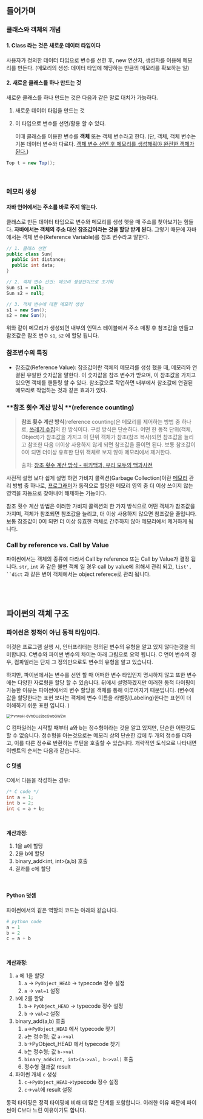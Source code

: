 ## 들어가며

### 클래스와 객체의 개념

#### 1. Class 라는 것은 새로운 데이터 타입이다

사용자가 정의한 데이터 타입으로 변수를 선헌 후, new 연산자, 생성자를 이용해 메모리를 만든다. (메모리의 생성: 데이터 타입에 해당하는 만큼의 메모리를 확보하는 일)

#### 2. 새로운 클래스를 하나 만드는 것

새로운 클래스를 하나 만드는 것은 다음과 같은 말로 대치가 가능하다.

1. 새로운 데이터 타입을 만드는 것

2. 이 타입으로 변수를 선언/활용 할 수 있다. 

   이때 클래스를 이용한 변수를 **객체** 또는 객체 변수라고 한다. (단, 객체, 객체 변수는 기본 데이터 변수와 다르다. <u>객체 변수 선언 후 메모리를 생성해줘야 완전한 객체가 된다.</u>)

```java
Top t = new Top();
```

<br>

### 메모리 생성

#### 자바 언어에서는 주소를 바로 주지 않는다.

클래스로 만든 데이터 타입으로 변수와 메모리를 생성 햇을 때 주소를 찾아보기는 힘들다. **자바에서는 객체의 주소 대신 참조값이라는 것을 할당 받게 된다.** 그렇기 때문에 자바에서는 객체 변수(Reference Variable)를 참조 변수라고 말한다.

```java
// 1. 클래스 선언
public class Sun{
  public int distance;
  public int data;
}

// 2. 객체 변수 선언: 메모리 생성전이므로 초기화
Sun s1 = null;
Sun s2 = null;

// 3. 객체 변수에 대한 메모리 생성
s1 = new Sun();
s2 = new Sun();
```

위와 같이 메모리가 생성되면 내부의 인덱스 테이블에서 주소 매핑 후 참조값을 만들고 참조값은 참조 변수 `s1`, `s2` 에 할당 됩니다. 



### 참조변수의 특징

- 참조값(Reference Value):  참조값이란 객체의 메모리를 생성 했을 때, 메모리와 연결된 유일한 숫자값을 말한다. 이 숫자값을 참조 변수가 받으며, 이 참조값을 가지고 있으면 객체를 핸들링 할 수 있다. 참조값으로 작업하면 내부에서 참조값에 연결된 메모리로 작업하는 것과 같은 효과가 있다.



### **참조 횟수 계산 방식 **(reference counting)

> **참조 횟수 계산 방식**(reference counting)은 메모리를 제어하는 방법 중 하나로, [쓰레기 수집](https://ko.wikipedia.org/wiki/쓰레기_수집_(컴퓨터_과학))의 한 방식이다. 구성 방식은 단순하다. 어떤 한 동적 단위(객체, Object)가 참조값을 가지고 이 단위 객체가 참조(참조 복사)되면 참조값을 늘리고 참조한 다음 더이상 사용하지 않게 되면 참조값을 줄이면 된다. 보통 참조값이 0이 되면 더이상 유효한 단위 객체로 보지 않아 메모리에서 제거한다.
>
> 출처: [참조 횟수 계산 방식 - 위키백과, 우리 모두의 백과사전](https://ko.wikipedia.org/wiki/%EC%B0%B8%EC%A1%B0_%ED%9A%9F%EC%88%98_%EA%B3%84%EC%82%B0_%EB%B0%A9%EC%8B%9D)

사전적 설명 보다 쉽게 설명 하면 가비지 콜렉션(Garbage Collection)이란 [메모리](https://namu.wiki/w/메모리) 관리 방법 중 하나로, [프로그래머](https://namu.wiki/w/프로그래머)가 동적으로 할당한 메모리 영역 중 더 이상 쓰이지 않는 영역을 자동으로 찾아내어 해제하는 기능이다. 

참조 횟수 계산 방법은 이러한 가비지 콜렉션의 한 가지 방식으로 어떤 객체가 참조값을 가지며, 객체가 참조되면 참조값을 늘리고, 더 이상 사용하지 않으면 참조값을 줄입니다. 보통 참조값이 0이 되면 더 이상 유효한 객체로 간주하지 않아 메모리에서 제거하게 됩니다. 



### Call by reference vs. Call by Value

파이썬에서는 객체의 종류에 다라서 Call by reference 또는 Call by Value가 결정 됩니다. `str`, `int` 과 같은 불변 객체 일 경우 call by value에 의해서 관리 되고, `list', ``dict` 과 같은 변이 객체에서는 object referece로 관리 됩니다. 

<br>

<br>



## 파이썬의 객체 구조

### 파이썬은 정적이 아닌 동적 타입이다.

이것은 프로그램 실행 시, 인터프리터는 정의된 변수의 유형을 알고 있지 않다는것을 의미합니다. C변수와 파이썬 변수의 차이는 아래 그림으로 요약 됩니다. C 언어 변수의 경우, 컴파일러는 단지 그 정의만으로도 변수의 유형을 알고 있습니다. 

하지만, 파이썬에서는 변수를 선언 할 때 어떠한 변수 타입인지 명시하지 않고 또한 변수에는 다양한 자료형을 할당 할 수 있습니다. 뒤에서 설명하겠지만 이러한 동적 타이핑이 가능한 이유는 파이썬에서의 변수 할당을 객체를 통해 이루어지기 때문입니다. (변수에 값을 할당한다는 표현 보다는 객체에 변수 이름을 라벨링(Labeling)한다는 표현이 더 이해하기 쉬운 표현 입니다.  )



<img src="https://miro.medium.com/max/700/1*vrwoH-6VhOUJ2bcGwbGWZw.png" alt="1*vrwoH-6VhOUJ2bcGwbGWZw" style="zoom: 67%;" />

C 컴파일러는 시작할 때부터 a와 b는 정수형이라는 것을 알고 있지만, 단순한 어떤것도 할 수 없습니다. 정수형을 아는것으로는 메모리 상의 단순한 값에 두 개의 정수를 더하고, 이를 다른 정수로 반환하는 루틴을 호출할 수 있습니다. 개략적인 도식으로 나타내면 이벤트의 순서는 다음과 같습니다.

#### C 덧셈

C에서 다음을 작성하는 경우:

```c
/* C code */ 
int a = 1; 
int b = 2; 
int c = a + b;
```

<br>

**계산과정**:

1. <int> 1을 a에 할당
2. <int> 2을 b에 할당
3. binary_add<int, int>(a,b) 호출
4. 결과를 c에 할당



<br>

#### Python 덧셈

파이썬에서의 같은 역할의 코드는 아래와 같습니다.

```python
# python code
a = 1
b = 2
c = a + b
```

<br>

**계산과정**:

1. `a` 에 1을 할당
   1. `a` -> `PyObject_HEAD` -> typecode 정수 설정
   2. `a` -> `val=1` 설정
2. `b`에 2를 할당
   1. `b`-> `PyObject_HEAD` -> typecode 정수 설정
   2. `b` -> `val=2` 설정
3. binary_add(a,b) 호출
   1.  `a`->`PyObject_HEAD` 에서 typecode 찾기
   2.  `a`는 정수형; 값 `a->val`
   3. `b`->PyObject_HEAD 에서 typecode 찾기
   4. `b`는 정수형; 값 `b->val`
   5. `binary_add<int, int>(a->val, b->val)` 호출
   6. 정수형 결과값 result
4. 파이썬 개체 `c` 생성
   1. `c`->`PyObject_HEAD`->typecode 정수 설정
   2. `c`->`val`에 result 설정



동적 타이핑은 정적 타이핑에 비해 더 많은 단계를 포함합니다. 이러한 이유 때문에 파이썬이 C보다 느린 이유이기도 합니다.